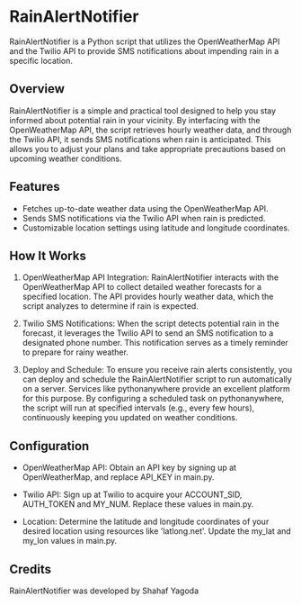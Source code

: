 # RainAlertNotifier
RainAlertNotifier is a Python script that utilizes the OpenWeatherMap API and the Twilio API to provide SMS notifications about impending rain in a specific location.
## Overview
RainAlertNotifier is a simple and practical tool designed to help you stay informed about potential rain in your vicinity. By interfacing with the OpenWeatherMap API, the script retrieves hourly weather data, and through the Twilio API, it sends SMS notifications when rain is anticipated. This allows you to adjust your plans and take appropriate precautions based on upcoming weather conditions.
## Features
* Fetches up-to-date weather data using the OpenWeatherMap API.
* Sends SMS notifications via the Twilio API when rain is predicted.
* Customizable location settings using latitude and longitude coordinates.
## How It Works
1. OpenWeatherMap API Integration: RainAlertNotifier interacts with the OpenWeatherMap API to collect detailed weather forecasts for a specified location. The API provides hourly weather data, which the script analyzes to determine if rain is expected.

2. Twilio SMS Notifications: When the script detects potential rain in the forecast, it leverages the Twilio API to send an SMS notification to a designated phone number. This notification serves as a timely reminder to prepare for rainy weather.

3. Deploy and Schedule: To ensure you receive rain alerts consistently, you can deploy and schedule the RainAlertNotifier script to run automatically on a server. Services like pythonanywhere provide an excellent platform for this purpose. By configuring a scheduled task on pythonanywhere, the script will run at specified intervals (e.g., every few hours), continuously keeping you updated on weather conditions.
## Configuration
* OpenWeatherMap API: Obtain an API key by signing up at OpenWeatherMap, and replace API_KEY in main.py.

* Twilio API: Sign up at Twilio to acquire your ACCOUNT_SID, AUTH_TOKEN and MY_NUM. Replace these values in main.py.

* Location: Determine the latitude and longitude coordinates of your desired location using resources like 'latlong.net'. Update the my_lat and my_lon values in main.py.
## Credits
RainAlertNotifier was developed by Shahaf Yagoda
